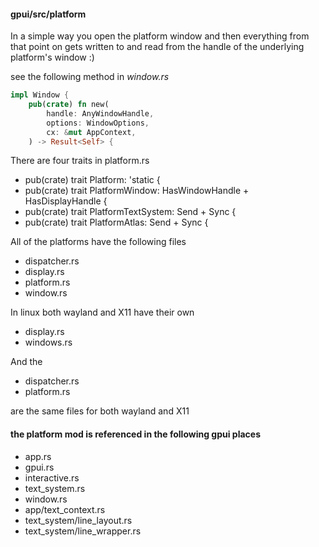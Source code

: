 
#### gpui/src/platform

In a simple way you open the platform window and then everything from that
point on gets written to and read from the handle
of the underlying platform's window :)

see the following method in *window.rs*

```rust
impl Window {
    pub(crate) fn new(
        handle: AnyWindowHandle,
        options: WindowOptions,
        cx: &mut AppContext,
    ) -> Result<Self> {
```

There are four traits in platform.rs

- pub(crate) trait Platform: 'static {
- pub(crate) trait PlatformWindow: HasWindowHandle + HasDisplayHandle {
- pub(crate) trait PlatformTextSystem: Send + Sync {
- pub(crate) trait PlatformAtlas: Send + Sync {

All of the platforms have the following files

- dispatcher.rs
- display.rs
- platform.rs
- window.rs

In linux both wayland and X11 have their own

- display.rs
- windows.rs

And the

- dispatcher.rs
- platform.rs

are the same files for both wayland and X11

#### the platform mod is referenced in the following gpui places

- app.rs
- gpui.rs
- interactive.rs
- text_system.rs
- window.rs
- app/text_context.rs
- text_system/line_layout.rs
- text_system/line_wrapper.rs
